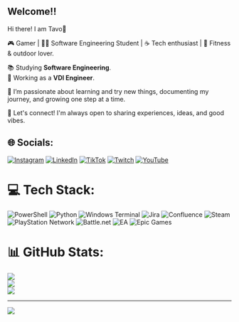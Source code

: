 ## Welcome!!

Hi there!
I am Tavo🥸

🎮 Gamer | 👨‍💻 Software Engineering Student | ☕ Tech enthusiast | 🚴 Fitness & outdoor lover.<br/>

📚 Studying **Software Engineering**.<br/>
💼 Working as a **VDI Engineer**.<br/>

🚀 I’m passionate about learning and try new things, documenting my journey, and growing one step at a time.<br/>

💬 Let's connect! I'm always open to sharing experiences, ideas, and good vibes.<br/>

## 🌐 Socials:
[![Instagram](https://img.shields.io/badge/Instagram-%23E4405F.svg?logo=Instagram&logoColor=white)](https://instagram.com/TavoLogs) [![LinkedIn](https://img.shields.io/badge/LinkedIn-%230077B5.svg?logo=linkedin&logoColor=white)](https://linkedin.com/in/gcastroa) [![TikTok](https://img.shields.io/badge/TikTok-%23000000.svg?logo=TikTok&logoColor=white)](https://tiktok.com/@tavologs) [![Twitch](https://img.shields.io/badge/Twitch-%239146FF.svg?logo=Twitch&logoColor=white)](https://twitch.tv/TavoLogs) [![YouTube](https://img.shields.io/badge/YouTube-%23FF0000.svg?logo=YouTube&logoColor=white)](https://youtube.com/@TavoLogs) 

# 💻 Tech Stack:
![PowerShell](https://img.shields.io/badge/PowerShell-%235391FE.svg?style=flat&logo=powershell&logoColor=white) ![Python](https://img.shields.io/badge/python-3670A0?style=flat&logo=python&logoColor=ffdd54) ![Windows Terminal](https://img.shields.io/badge/Windows%20Terminal-%234D4D4D.svg?style=flat&logo=windows-terminal&logoColor=white) ![Jira](https://img.shields.io/badge/jira-%230A0FFF.svg?style=flat&logo=jira&logoColor=white) ![Confluence](https://img.shields.io/badge/confluence-%23172BF4.svg?style=flat&logo=confluence&logoColor=white) ![Steam](https://img.shields.io/badge/steam-%23000000.svg?style=flat&logo=steam&logoColor=white) ![PlayStation Network](https://img.shields.io/badge/PSN-%230070D1.svg?style=flat&logo=Playstation&logoColor=white) ![Battle.net](https://img.shields.io/badge/battle.net-%2300AEFF.svg?style=flat&logo=battle.net&logoColor=white) ![EA](https://img.shields.io/badge/ea-%23000000.svg?style=flat&logo=ea&logoColor=white) ![Epic Games](https://img.shields.io/badge/epicgames-%23313131.svg?style=flat&logo=epicgames&logoColor=white)
# 📊 GitHub Stats:
![](https://github-readme-stats.vercel.app/api?username=tavillocastro&theme=one_dark_pro&hide_border=false&include_all_commits=false&count_private=false)<br/>
![](https://nirzak-streak-stats.vercel.app/?user=tavillocastro&theme=one_dark_pro&hide_border=false)<br/>
![](https://github-readme-stats.vercel.app/api/top-langs/?username=tavillocastro&theme=one_dark_pro&hide_border=false&include_all_commits=false&count_private=false&layout=compact)

---
[![](https://visitcount.itsvg.in/api?id=tavillocastro&icon=0&color=0)](https://visitcount.itsvg.in)


